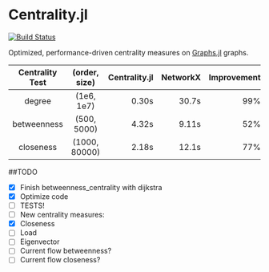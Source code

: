 # Centrality.jl

[![Build Status](https://travis-ci.org/sbromberger/Centrality.jl.svg?branch=master)](https://travis-ci.org/sbromberger/Centrality.jl)

Optimized, performance-driven centrality measures on [Graphs.jl](https://github.com/JuliaLang/Graphs.jl) graphs.


| Centrality Test | (order, size)   | Centrality.jl   | NetworkX      | Improvement |
|:-------------:  |:-------------:  | -------------:  | -------------:| ----------: |
|degree           | (1e6, 1e7)      | 0.30s           | 30.7s         | 99%         |
|betweenness      | (500, 5000)     | 4.32s           | 9.11s         | 52%         |
|closeness        | (1000, 80000)   | 2.18s           | 12.1s         | 77%         |


##TODO
- [X] Finish betweenness_centrality with dijkstra
- [X] Optimize code
- [ ] TESTS!
- [ ] New centrality measures:
 - [X] Closeness
 - [ ] Load
 - [ ] Eigenvector
 - [ ] Current flow betweenness?
 - [ ] Current flow closeness?
